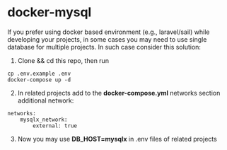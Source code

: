 # docker-mysql
If you prefer using docker based environment (e.g., laravel/sail) while developing your projects, in some cases you may need to use single database for multiple projects. In such case consider this solution:

1) Clone && cd this repo, then run
```
cp .env.example .env
docker-compose up -d
```
2) In related projects add to the **docker-compose.yml** networks section additional network:
```
networks:
    mysqlx_network:
        external: true
```
3) Now you may use **DB_HOST=mysqlx** in .env files of related projects
